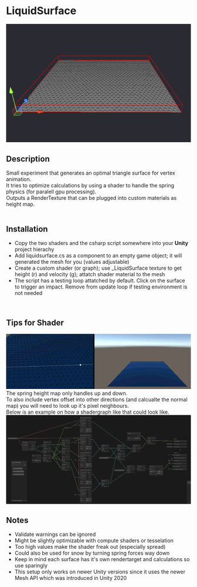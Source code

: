 # LiquidSurface
![preview-mesh](preview-mesh.gif)
<br>

## Description
Small experiment that generates an optimal triangle surface for vertex animation. <br>
It tries to optimize calculations by using a shader to handle the spring physics (for paralell gpu processing). <br>
Outputs a RenderTexture that can be plugged into custom materials as height map. <br>
<br>

## Installation
- Copy the two shaders and the csharp script somewhere into your **Unity** project hierachy
- Add liquidsurface.cs as a component to an empty game object; it will generated the mesh for you (values adjustable)
- Create a custom shader (or graph); use _LiquidSurface texture to get height (r) and velocity (g); attatch shader material to the mesh
- The script has a testing loop attatched by default. Click on the surface to trigger an impact. Remove from update loop if testing environment is not needed
<br>

## Tips for Shader
![preview-mesh](preview-shader.gif) <br>
The spring height map only handles up and down. <br>
To also include vertex offset into other directions (and calcualte the normal map) you will need to look up it's pixel neighbours. <br>
Below is an example on how a shadergraph like that could look like. <br>
![preview-mesh](graph.png)
<br>

## Notes
- Validate warnings can be ignored
- Might be slightly optimizable with compute shaders or tesselation
- Too high values make the shader freak out (especially spread)
- Could also be used for snow by turning spring forces way down
- Keep in mind each surface has it's own rendertarget and calculations so use sparingly
- This setup only works on newer Unity versions since it uses the newer Mesh API which was introduced in Unity 2020

